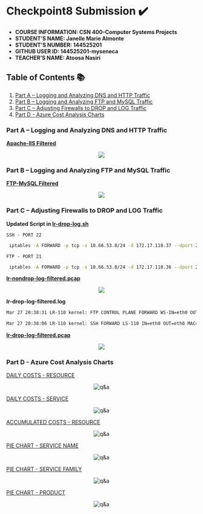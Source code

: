 # Checkpoint8 Submission ✔️

- **COURSE INFORMATION: CSN 400-Computer Systems Projects**
- **STUDENT’S NAME: Janelle Marie Almonte**
- **STUDENT'S NUMBER: 144525201**
- **GITHUB USER ID: 144525201-myseneca**
- **TEACHER’S NAME: Atoosa Nasiri**

## Table of Contents 📚
1. [Part A – Logging and Analyzing DNS and HTTP Traffic](#part-a--logging-and-analyzing-dns-and-http-traffic)
2. [Part B – Logging and Analyzing FTP and MySQL Traffic](#part-b--logging-and-analyzing-ftp-and-mysql-traffic)
3. [Part C – Adjusting Firewalls to DROP and LOG Traffic](#part-c--adjusting-firewalls-to-drop-and-log-traffic)
4. [Part D - Azure Cost Analysis Charts](#part-d---azure-cost-analysis-charts)

### Part A – Logging and Analyzing DNS and HTTP Traffic

**[Apache-IIS Filtered](https://github.com/144525201-myseneca/CSN400-Capstone/blob/887ebe249bdfe81013f9ae6b01f2382166883953/Checkpoint8/images/apache-iis.filtered.PNG)**

<div align="center">
  <img src="https://github.com/144525201-myseneca/CSN400-Capstone/blob/887ebe249bdfe81013f9ae6b01f2382166883953/Checkpoint8/images/apache-iis.filtered.PNG">
</div>


### Part B – Logging and Analyzing FTP and MySQL Traffic

**[FTP-MySQL Filtered](https://github.com/144525201-myseneca/CSN400-Capstone/blob/c1b05c2a7e085413fc508015d79082cdd8f3afdb/Checkpoint8/images/ftp-mysql.filtered.PNG)**

<div align="center">
  <img src="https://github.com/144525201-myseneca/CSN400-Capstone/blob/c1b05c2a7e085413fc508015d79082cdd8f3afdb/Checkpoint8/images/ftp-mysql.filtered.PNG">
</div>

### Part C – Adjusting Firewalls to DROP and LOG Traffic

**Updated Script in [lr-drop-log.sh](https://github.com/144525201-myseneca/CSN400-Capstone/blob/86d6fdab4ba1990e01ddbad1ddd0ba479f3c902d/Checkpoint8/PART_C/lr-drop-log.sh)**

`SSH - PORT 22`

```bash
 iptables -A FORWARD -p tcp -s 10.66.53.0/24 -d 172.17.110.37 --dport 22 -m limit --limit 1/min -j LOG --log-prefix "IPTables-Dropped: " --log-level 4
```

`FTP - PORT 21`

```bash
 iptables -A FORWARD -p tcp -s 10.66.53.0/24 -d 172.17.110.36 --dport 21 -m limit --limit 1/min -j LOG --log-prefix "IPTables-Dropped: " --log-level 4
```

**[lr-nondrop-log-filtered.pcap](https://github.com/144525201-myseneca/CSN400-Capstone/blob/173942d50ca46d0d7cf77f094210ca977f48347a/Checkpoint8/PART_C/lr-nondrop-log-filtered-pcap.PNG)**

<div align="center">
  <img src="https://github.com/144525201-myseneca/CSN400-Capstone/blob/173942d50ca46d0d7cf77f094210ca977f48347a/Checkpoint8/PART_C/lr-nondrop-log-filtered-pcap.PNG">
</div>

**lr-drop-log-filtered.log**

```bash
Mar 27 20:38:31 LR-110 kernel: FTP CONTROL PLANE FORWARD WS-IN=eth0 OUT=eth0 MAC=00:22:48:3c:5f:27:d4:af:f7:3d:9c:74:08:00 SRC=10.66.53.4 DST=172.17.110.36 LEN=52 TOS=0x00 PREC=0x00 TTL=127 ID=58120 DF PROTO=TCP SPT=51813 DPT=21 WINDOW=64240 RES=0x00 SYN URGP=0

Mar 27 20:38:06 LR-110 kernel: SSH FORWARD LS-110 IN=eth0 OUT=eth0 MAC=00:22:48:3c:5f:27:d4:af:f7:3d:9c:74:08:00 SRC=10.66.53.4 DST=172.17.110.37 LEN=52 TOS=0x00 PREC=0x00 TTL=127 ID=37884 DF PROTO=TCP SPT=51796 DPT=22 WINDOW=64240 RES=0x00 SYN URGP=0
```

**[lr-drop-log-filtered.pcap](https://github.com/144525201-myseneca/CSN400-Capstone/blob/173942d50ca46d0d7cf77f094210ca977f48347a/Checkpoint8/PART_C/lr-drop-log-filtered-pcap.PNG)**

<div align="center">
  <img src="https://github.com/144525201-myseneca/CSN400-Capstone/blob/173942d50ca46d0d7cf77f094210ca977f48347a/Checkpoint8/PART_C/lr-drop-log-filtered-pcap.PNG">
</div>


### Part D - Azure Cost Analysis Charts

[DAILY COSTS - RESOURCE](https://github.com/144525201-myseneca/CSN400-Capstone/blob/d377b8db9c4b1716658eb533024e3a97421d9c34/Checkpoint8/PART_D/dailycosts_resource.PNG)

<p align="center">
  <img src="https://github.com/144525201-myseneca/CSN400-Capstone/blob/d377b8db9c4b1716658eb533024e3a97421d9c34/Checkpoint8/PART_D/dailycosts_resource.PNG" alt="q&a">
</p>


[DAILY COSTS - SERVICE](https://github.com/144525201-myseneca/CSN400-Capstone/blob/d377b8db9c4b1716658eb533024e3a97421d9c34/Checkpoint8/PART_D/dailycosts_service.PNG)

<p align="center">
  <img src="https://github.com/144525201-myseneca/CSN400-Capstone/blob/d377b8db9c4b1716658eb533024e3a97421d9c34/Checkpoint8/PART_D/dailycosts_service.PNG" alt="q&a">
</p>


[ACCUMULATED COSTS - RESOURCE](https://github.com/144525201-myseneca/CSN400-Capstone/blob/d377b8db9c4b1716658eb533024e3a97421d9c34/Checkpoint8/PART_D/accumatedcosts_resource.PNG)

<p align="center">
  <img src="https://github.com/144525201-myseneca/CSN400-Capstone/blob/d377b8db9c4b1716658eb533024e3a97421d9c34/Checkpoint8/PART_D/accumatedcosts_resource.PNG" alt="q&a">
</p>


[PIE CHART - SERVICE NAME](https://github.com/144525201-myseneca/CSN400-Capstone/blob/d377b8db9c4b1716658eb533024e3a97421d9c34/Checkpoint8/PART_D/piechart_servicename.PNG)

<p align="center">
  <img src="https://github.com/144525201-myseneca/CSN400-Capstone/blob/d377b8db9c4b1716658eb533024e3a97421d9c34/Checkpoint8/PART_D/piechart_servicename.PNG" alt="q&a">
</p>


[PIE CHART - SERVICE FAMILY](https://github.com/144525201-myseneca/CSN400-Capstone/blob/d377b8db9c4b1716658eb533024e3a97421d9c34/Checkpoint8/PART_D/piechart_servicefamily.PNG)

<p align="center">
  <img src="https://github.com/144525201-myseneca/CSN400-Capstone/blob/d377b8db9c4b1716658eb533024e3a97421d9c34/Checkpoint8/PART_D/piechart_servicefamily.PNG" alt="q&a">
</p>


[PIE CHART - PRODUCT](https://github.com/144525201-myseneca/CSN400-Capstone/blob/d377b8db9c4b1716658eb533024e3a97421d9c34/Checkpoint8/PART_D/piechart_product.PNG)

<p align="center">
  <img src="https://github.com/144525201-myseneca/CSN400-Capstone/blob/d377b8db9c4b1716658eb533024e3a97421d9c34/Checkpoint8/PART_D/piechart_product.PNG" alt="q&a">
</p>



